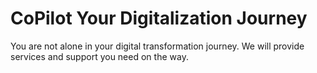 # CoPilot Your Digitalization Journey

You are not alone in your digital transformation journey. We will provide services and support you need on the way.
